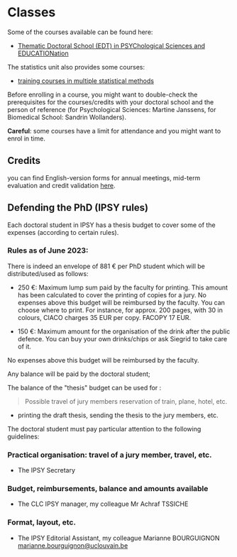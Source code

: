 # Classes
Some of the courses available can be found here:

* [Thematic Doctoral School (EDT) in PSYChological Sciences and EDUCATIONation](https://uclouvain.be/fr/facultes/psp/psyceduc.html)


The statistics unit also provides some courses:

* [training courses in multiple statistical methods](https://sites.uclouvain.be/training/smcs/index.php?page=services&spage=formation&l=fr)


Before enrolling in a course, you might want to double-check the prerequisites for the courses/credits with your doctoral school and the person of reference (for Psychological Sciences: Martine Janssens, for Biomedical School: Sandrin Wollanders).

**Careful**: some courses have a limit for attendance and you might want to enrol in time. 

## Credits


you can find English-version forms for annual meetings, mid-term evaluation and credit validation [here](https://uclouvain.be/en/faculties/psp/formulaires-informations-pratiques.html).


## Defending the PhD (IPSY rules)


Each doctoral student in IPSY has a thesis budget to cover some of the expenses (according to certain rules).

### Rules as of June 2023:


There is indeed an envelope of 881 € per PhD student which will be distributed/used as follows: 

* 250 €: Maximum lump sum paid by the faculty for printing. This amount has been calculated to cover the printing of copies for a jury. No expenses above this budget will be reimbursed by the faculty. You can choose where to print. For instance, for approx. 200 pages, with 30 in colours, CIACO charges 35 EUR per copy. FACOPY 17 EUR.

* 150 €: Maximum amount for the organisation of the drink after the public defence. You can buy your own drinks/chips or ask Siegrid to take care of it.


No expenses above this budget will be reimbursed by the faculty. 

Any balance will be paid by the doctoral student; 


The balance of the "thesis" budget can be used for :

> Possible travel of jury members 
> reservation of train, plane, hotel, etc. 
* printing the draft thesis, sending the thesis to the jury members, etc.

The doctoral student must pay particular attention to the following guidelines: 
### Practical organisation: travel of a jury member, travel, etc. 
* The IPSY Secretary 

### Budget, reimbursements, balance and amounts available 
* The CLC IPSY manager, my colleague Mr Achraf TSSICHE 

### Format, layout, etc. 
* The IPSY Editorial Assistant, my colleague Marianne BOURGUIGNON marianne.bourguignon@uclouvain.be

